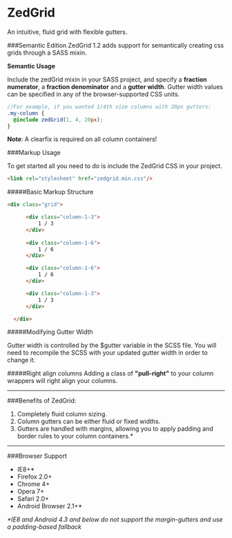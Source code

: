 ZedGrid
=======

An intuitive, fluid grid with flexible gutters.

###Semantic Edition
ZedGrid 1.2 adds support for semantically creating css grids through a SASS mixin.


**Semantic Usage**

  Include the zedGrid mixin in your SASS project, and specify a **fraction numerator**, a **fraction denominator** and a **gutter width**. Gutter width values can be specified in any of the browser-supported CSS units.

  ```scss
  //For example, if you wanted 1/4th size columns with 20px gutters:
  .my-column {
    @include zedGrid(1, 4, 20px);
  }

 ```

 **Note**: A clearfix is required on all column containers!

###Markup Usage

To get started all you need to do is include the ZedGrid CSS in your project.

 ```html
 <link rel="stylesheet" href="zedgrid.min.css"/>
 ```
 
#####Basic Markup Structure
  ```html
  <div class="grid">

        <div class="column-1-3">
            1 / 3
        </div>
        
        <div class="column-1-6">
            1 / 6
        </div>

        <div class="column-1-6">
            1 / 6
        </div>

        <div class="column-1-3">
            1 / 3
        </div>

    </div>
 ```
 
#####Modifying Gutter Width
 
Gutter width is controlled by the $gutter variable in the SCSS file. You will need to recompile the SCSS with your updated gutter width in order to change it.
 
#####Right align columns
Adding a class of __"pull-right"__ to your column wrappers will right align your columns.

---

###Benefits of ZedGrid:
1. Completely fluid column sizing.
2. Column gutters can be either fluid or fixed widths.
3. Gutters are handled with margins, allowing you to apply padding and border rules to your column containers.*

---

###Browser Support
* IE8+*
* Firefox 2.0+
* Chrome 4+
* Opera 7+
* Safari 2.0+
* Android Browser 2.1+*


_*IE8 and Android 4.3 and below do not support the margin-gutters and use a padding-based fallback_
